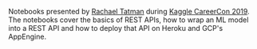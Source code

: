 Notebooks presented by [Rachael Tatman](https://www.kaggle.com/rtatman) during [Kaggle CareerCon 2019](https://www.kaggle.com/careercon2019). The notebooks cover the basics of REST APIs, how to wrap an ML model into a REST API and how to deploy that API on Heroku and GCP's AppEngine. 


